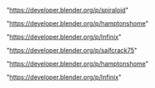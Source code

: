 "https://developer.blender.org/p/spiraloid"

"https://developer.blender.org/p/hamptonshome"

"https://developer.blender.org/p/Infinix"

 
"https://developer.blender.org/p/saifcrack75"


"https://developer.blender.org/p/hamptonshome"


"https://developer.blender.org/p/Infinix"


 
